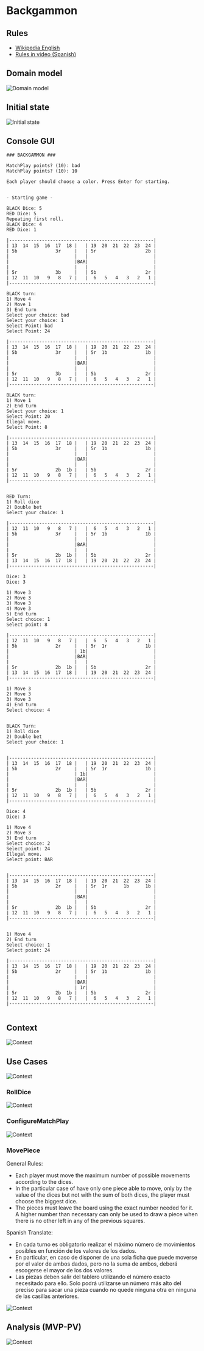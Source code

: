 # Backgammon

## Rules

* [Wikipedia English](docs/https://en.wikipedia.org/wiki/Backgammon#Rules)
* [Rules in video (Spanish)](docs/https://www.youtube.com/watch?v=Bx9TYzBzHSM)


## Domain model

![Domain model](docs/domain_model/domain_model.png)


## Initial state

![Initial state](docs/initial_state/initial_state.png)


## Console GUI

```
### BACKGAMMON ###

MatchPlay points? (10): bad
MatchPlay points? (10): 10

Each player should choose a color. Press Enter for starting.


- Starting game -

BLACK Dice: 5
RED Dice: 5
Repeating first roll.
BLACK Dice: 4
RED Dice: 1

|-----------------------------------------------------|
| 13  14  15  16  17  18 |   | 19  20  21  22  23  24 |
| 5b              3r     |   | 5r                  2b |
|                        |   |                        |
|                        |BAR|                        |
|                        |   |                        |
| 5r              3b     |   | 5b                  2r |
| 12  11  10   9   8   7 |   |  6   5   4   3   2   1 |
|-----------------------------------------------------|

BLACK turn:
1) Move 4
2) Move 1
3) End turn
Select your choice: bad
Select your choice: 1
Select Point: bad
Select Point: 24

|-----------------------------------------------------|
| 13  14  15  16  17  18 |   | 19  20  21  22  23  24 |
| 5b              3r     |   | 5r  1b              1b |
|                        |   |                        |
|                        |BAR|                        |
|                        |   |                        |
| 5r              3b     |   | 5b                  2r |
| 12  11  10   9   8   7 |   |  6   5   4   3   2   1 |
|-----------------------------------------------------|

BLACK turn:
1) Move 1
2) End turn
Select your choice: 1
Select Point: 20
Illegal move.
Select Point: 8

|-----------------------------------------------------|
| 13  14  15  16  17  18 |   | 19  20  21  22  23  24 |
| 5b              3r     |   | 5r  1b              1b |
|                        |   |                        |
|                        |BAR|                        |
|                        |   |                        |
| 5r              2b  1b |   | 5b                  2r |
| 12  11  10   9   8   7 |   |  6   5   4   3   2   1 |
|-----------------------------------------------------|


RED Turn:
1) Roll dice
2) Double bet
Select your choice: 1

|-----------------------------------------------------|
| 12  11  10   9   8   7 |   |  6   5   4   3   2   1 |
| 5b              3r     |   | 5r  1b              1b |
|                        |   |                        |
|                        |BAR|                        |
|                        |   |                        |
| 5r              2b  1b |   | 5b                  2r |
| 13  14  15  16  17  18 |   | 19  20  21  22  23  24 |
|-----------------------------------------------------|

Dice: 3
Dice: 3

1) Move 3
2) Move 3
3) Move 3
4) Move 3
5) End turn
Select choice: 1
Select point: 8

|-----------------------------------------------------|
| 12  11  10   9   8   7 |   |  6   5   4   3   2   1 |
| 5b              2r     |   | 5r  1r              1b |
|                        | 1b|                        |
|                        |BAR|                        |
|                        |   |                        |
| 5r              2b  1b |   | 5b                  2r |
| 13  14  15  16  17  18 |   | 19  20  21  22  23  24 |
|-----------------------------------------------------|

1) Move 3
2) Move 3
3) Move 3
4) End turn
Select choice: 4


BLACK Turn:
1) Roll dice
2) Double bet
Select your choice: 1


|-----------------------------------------------------|
| 13  14  15  16  17  18 |   | 19  20  21  22  23  24 |
| 5b              2r     |   | 5r  1r              1b |
|                        | 1b|                        |
|                        |BAR|                        |
|                        |   |                        |
| 5r              2b  1b |   | 5b                  2r |
| 12  11  10   9   8   7 |   |  6   5   4   3   2   1 |
|-----------------------------------------------------|

Dice: 4
Dice: 3

1) Move 4
2) Move 3
3) End turn
Select choice: 2
Select point: 24
Illegal move.
Select point: BAR


|-----------------------------------------------------|
| 13  14  15  16  17  18 |   | 19  20  21  22  23  24 |
| 5b              2r     |   | 5r  1r      1b      1b |
|                        |   |                        |
|                        |BAR|                        |
|                        |   |                        |
| 5r              2b  1b |   | 5b                  2r |
| 12  11  10   9   8   7 |   |  6   5   4   3   2   1 |
|-----------------------------------------------------|


1) Move 4
2) End turn
Select choice: 1
Select point: 24

|-----------------------------------------------------|
| 13  14  15  16  17  18 |   | 19  20  21  22  23  24 |
| 5b              2r     |   | 5r  1b              1b |
|                        |   |                        |
|                        |BAR|                        |
|                        | 1r|                        |
| 5r              2b  1b |   | 5b                  2r |
| 12  11  10   9   8   7 |   |  6   5   4   3   2   1 |
|-----------------------------------------------------|


```

## Context

![Context](docs/context/context.png)

## Use Cases

![Context](docs/use_cases/use_cases.png)

### RollDice
![Context](docs/use_cases/roll_dice.png)

### ConfigureMatchPlay
![Context](docs/use_cases/configure_matchplay.png)

### MovePiece
General Rules:
- Each player must move the maximum number of possible movements according to the dices.
- In the particular case of have only one piece able to move, only by the value of 
  the dices but not with the sum of both dices, the player must choose the biggest dice.
- The pieces must leave the board using the exact number needed for it. A higher number 
  than necessary can only be used to draw a piece when there is no other left in any of the 
  previous squares.

Spanish Translate:
- En cada turno es obligatorio realizar el máximo número de movimientos posibles en 
  función de los valores de los dados.
- En particular, en caso de disponer de una sola ficha que puede moverse por el valor 
  de ambos dados, pero no la suma de ambos, deberá escogerse el mayor de los dos 
  valores.
- Las piezas deben salir del tablero utilizando el número exacto necesitado para ello. 
  Solo podrá utilizarse un número más alto del preciso para sacar una pieza cuando no 
  quede ninguna otra en ninguna de las casillas anteriores.
  
![Context](docs/use_cases/move_piece.png)

## Analysis (MVP-PV)

![Context](docs/analysis/analysis.png)

